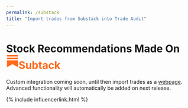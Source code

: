 ```yaml
---
permalink: /substack
title: "Import trades from Substack into Trade Audit"
---
```

<h1 class="display-5 fw-bold mb-4 mt-5 text-center">Stock Recommendations Made On<br>
<span style="color:#FF681A;"><img src="/assets/integrations/substack.svg" style="height:1.2em;margin-bottom: 5px;">Subtack</span>
</h1>

Custom integration coming soon, until then import trades as a [webpage](/webpage).
Advanced functionality will automatically be added on next release.

{% include influencerlink.html %}
